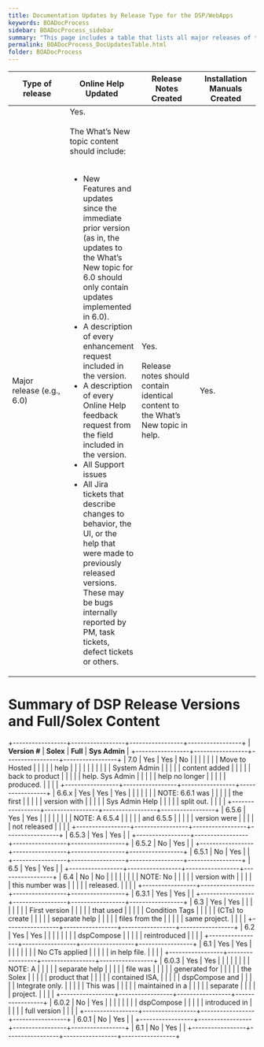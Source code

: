 ```yaml
---
title: Documentation Updates by Release Type for the DSP/WebApps
keywords: BOADocProcess
sidebar: BOADocProcess_sidebar
summary: "This page includes a table that lists all major releases of the different BOA components."
permalink: BOADocProcess_DocUpdatesTable.html
folder: BOADocProcess
---
```

<table>
    <colgroup>
        <col width="25%" />
        <col width="25%" />
        <col width="25%" />
        <col width="25%" />
    </colgroup>
    <thead>
        <tr class="header">
            <th>Type of release</th>
            <th>Online Help Updated</th>
            <th>Release Notes Created</th>
            <th>Installation Manuals Created</th>
        </tr>
    </thead>
    <tbody>
        <tr>
            <td>Major release (e.g., 6.0)
            </td>
            <td>Yes. <br/><br/>The What’s New topic content should include:<br/><br/>
                <ul>
                    <li>New Features and updates since the immediate prior version (as in, the updates to the What’s New topic for 6.0 should only contain updates implemented in 6.0).</li>
                    <li>A description of every enhancement request included in the version.</li>
                    <li>A description of every Online Help feedback request from the field included in the version.</li>
                    <li>All Support issues</li>
                    <li>All Jira tickets that describe changes to behavior, the UI, or the help that were made to previously released versions. These may be bugs internally reported by PM, task tickets, defect tickets or others.</li>
                </ul>
            </td>
            <td>
            Yes. <br/><br/> Release notes should contain identical content to the What’s New topic in help.
            </td>
            <td>
            Yes.
            </td>
        </tr>
        <tr>
        </tr>
        <tr>
        </tr>
        <tr>
        </tr>
        <tr>
        </tr>
        <tr>
        </tr>
        <tr>
        </tr>
        <tr>
        </tr>
        <tr>
        </tr>
        <tr>
        </tr>
    </tbody>
</table>








Summary of DSP Release Versions and Full/Solex Content
======================================================

+-----------------+-----------------+-----------------+-----------------+
| **Version \#**  | **Solex**       | **Full**        | **Sys Admin**   |
+-----------------+-----------------+-----------------+-----------------+
| 7.0             | Yes             | Yes             | No              |
|                 |                 |                 |                 |
| Move to Hosted  |                 |                 |                 |
| help            |                 |                 |                 |
|                 |                 |                 |                 |
| System Admin    |                 |                 |                 |
| content added   |                 |                 |                 |
| back to product |                 |                 |                 |
| help. Sys Admin |                 |                 |                 |
| help no longer  |                 |                 |                 |
| produced.       |                 |                 |                 |
+-----------------+-----------------+-----------------+-----------------+
| 6.6.x           | Yes             | Yes             | Yes             |
|                 |                 |                 |                 |
| NOTE: 6.6.1 was |                 |                 |                 |
| the first       |                 |                 |                 |
| version with    |                 |                 |                 |
| Sys Admin Help  |                 |                 |                 |
| split out.      |                 |                 |                 |
+-----------------+-----------------+-----------------+-----------------+
| 6.5.6           | Yes             | Yes             |                 |
|                 |                 |                 |                 |
| NOTE: A 6.5.4   |                 |                 |                 |
| and 6.5.5       |                 |                 |                 |
| version were    |                 |                 |                 |
| not released    |                 |                 |                 |
+-----------------+-----------------+-----------------+-----------------+
| 6.5.3           | Yes             | Yes             |                 |
+-----------------+-----------------+-----------------+-----------------+
| 6.5.2           | No              | Yes             |                 |
+-----------------+-----------------+-----------------+-----------------+
| 6.5.1           | No              | Yes             |                 |
+-----------------+-----------------+-----------------+-----------------+
| 6.5             | Yes             | Yes             |                 |
+-----------------+-----------------+-----------------+-----------------+
| 6.4             | No              | No              |                 |
|                 |                 |                 |                 |
| NOTE: No        |                 |                 |                 |
| version with    |                 |                 |                 |
| this number was |                 |                 |                 |
| released.       |                 |                 |                 |
+-----------------+-----------------+-----------------+-----------------+
| 6.3.1           | Yes             | Yes             |                 |
+-----------------+-----------------+-----------------+-----------------+
| 6.3             | Yes             | Yes             |                 |
|                 |                 |                 |                 |
| First version   |                 |                 |                 |
| that used       |                 |                 |                 |
| Condition Tags  |                 |                 |                 |
| (CTs) to create |                 |                 |                 |
| separate help   |                 |                 |                 |
| files from the  |                 |                 |                 |
| same project.   |                 |                 |                 |
+-----------------+-----------------+-----------------+-----------------+
| 6.2             | Yes             | Yes             |                 |
|                 |                 |                 |                 |
| dspCompose      |                 |                 |                 |
| reintroduced    |                 |                 |                 |
+-----------------+-----------------+-----------------+-----------------+
| 6.1             | Yes             | Yes             |                 |
|                 |                 |                 |                 |
| No CTs applied  |                 |                 |                 |
| in help file.   |                 |                 |                 |
+-----------------+-----------------+-----------------+-----------------+
| 6.0.3           | Yes             | Yes             |                 |
|                 |                 |                 |                 |
| NOTE: A         |                 |                 |                 |
| separate help   |                 |                 |                 |
| file was        |                 |                 |                 |
| generated for   |                 |                 |                 |
| the Solex       |                 |                 |                 |
| product that    |                 |                 |                 |
| contained ISA,  |                 |                 |                 |
| dspCompose and  |                 |                 |                 |
| Integrate only. |                 |                 |                 |
| This was        |                 |                 |                 |
| maintained in a |                 |                 |                 |
| separate        |                 |                 |                 |
| project.        |                 |                 |                 |
+-----------------+-----------------+-----------------+-----------------+
| 6.0.2           | No              | Yes             |                 |
|                 |                 |                 |                 |
| dspCompose      |                 |                 |                 |
| introduced in   |                 |                 |                 |
| full version    |                 |                 |                 |
+-----------------+-----------------+-----------------+-----------------+
| 6.0.1           | No              | Yes             |                 |
+-----------------+-----------------+-----------------+-----------------+
| 6.1             | No              | Yes             |                 |
+-----------------+-----------------+-----------------+-----------------+
